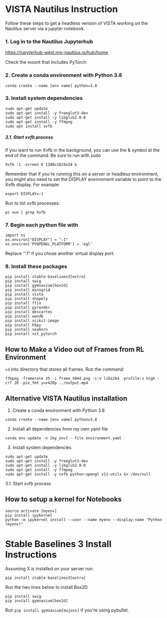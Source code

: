 # VISTA Nautilus Instruction

Follow these steps to get a headless version of VISTA working on the Nautilus server via a jupyter notebook.

### 1. Log in to the Nautilus Jupyterhub

https://jupyterhub-west.nrp-nautilus.io/hub/home

Check the mount that includes PyTorch

### 2. Create a conda environment with Python 3.8

```
conda create --name [env name] python=3.8
```

### 3. Install system dependencies

```
sudo apt-get update
sudo apt-get install -y freeglut3-dev
sudo apt-get install -y libglib2.0-0
sudo apt-get install -y ffmpeg
sudo apt install xvfb
```

##### 3.1. Start xvfb process

If you want to run Xvfb in the background, you can use the & symbol at the end of the command:
Be sure to run with sudo
```
Xvfb :1 -screen 0 1280x1024x24 &
```

Remember that if you're running this on a server or headless environment, you might also need to set the DISPLAY environment variable to point to the Xvfb display. For example:
```
export DISPLAY=:1
```

Run to list xvfb processes:

```
ps aux | grep Xvfb
```

### 7. Begin each python file with 

```
import os
os.environ["DISPLAY"] = ":1"
os.environ['PYOPENGL_PLATFORM'] = 'egl'
```
Replace ":1" if you chose another virtual display port. 

### 8. Install these packages

```
pip install stable-baselines3[extra]
pip install swig
pip install gymnasium[box2d]
pip install minigrid
pip install vista
pip install shapely
pip install ffio
pip install pyrender
pip install descartes
pip install wandb
pip install scikit-image
pip install h5py
pip install seaborn
pip install vit_pytorch
```

## How to Make a Video out of Frames from RL Environment

`cd` into directory that stores all frames. Run the command: 
```
ffmpeg -framerate 25 -i frame_%04d.png -c:v libx264 -profile:v high -crf 20 -pix_fmt yuv420p ../output.mp4
```

## Alternative VISTA Nautilus installation

1. Create a conda environment with Python 3.8

```
conda create --name [env name] python=3.8
```

2. Install all dependencies from my own yaml file

```
conda env update -n [my_env] --file environment.yaml
```

3. Install system dependencies

```
sudo apt-get update
sudo apt-get install -y freeglut3-dev
sudo apt-get install -y libglib2.0-0
sudo apt-get install -y ffmpeg
sudo apt-get install -y xvfb python-opengl x11-utils &> /dev/null
```

3.1. Start xvfb process


## How to setup a kernel for Notebooks
```
source activate [myenv]
pip install ipykernel
python -m ipykernel install --user --name myenv --display-name "Python (myenv)"
```

# Stable Baselines 3 Install Instructions

Assuming X is installed on your server run:

```
pip install stable-baselines3[extra]
```

Run the two lines below to install Box2D

```
pip install swig
pip install gymnasium[box2d]
```

Run `pip install gymnasium[mujoco]` if you're using pybullet. 
